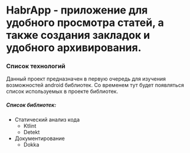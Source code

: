 # HabrApp - приложение для удобного просмотра статей, а также создания закладок и удобного архивирования.

### Список технологий 
Данный проект предназначен в первую очередь для изучения возможностей android библиотек.
 Со временем тут будет появляться список используемых в проекте библиотек.
 
##### Список библиотек: 
* Статический анализ кода
    - Ktlint 
    - Detekt
* Документирование 
    - Dokka